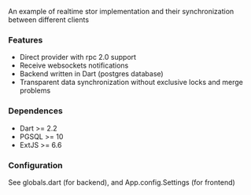 An example of realtime stor implementation and their synchronization between different clients

### Features

- Direct provider with rpc 2.0 support
- Receive websockets notifications
- Backend written in Dart (postgres database)
- Transparent data synchronization without exclusive locks and merge problems

### Dependences

- Dart >= 2.2
- PGSQL >= 10
- ExtJS >= 6.6

### Configuration

See globals.dart (for backend), and App.config.Settings (for frontend)